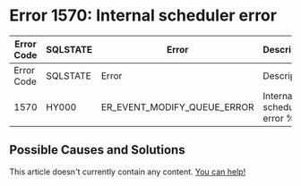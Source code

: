 
# Error 1570: Internal scheduler error


| Error Code | SQLSTATE | Error | Description |
| --- | --- | --- | --- |
| Error Code | SQLSTATE | Error | Description |
| 1570 | HY000 | ER_EVENT_MODIFY_QUEUE_ERROR | Internal scheduler error %d |




## Possible Causes and Solutions


This article doesn't currently contain any content. [You can help!](/en/writing-and-editing-knowledge-base-articles/)

